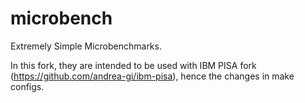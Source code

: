 # microbench
Extremely Simple Microbenchmarks.

In this fork, they are intended to be used with IBM PISA fork (https://github.com/andrea-gi/ibm-pisa), hence the changes in make configs.
